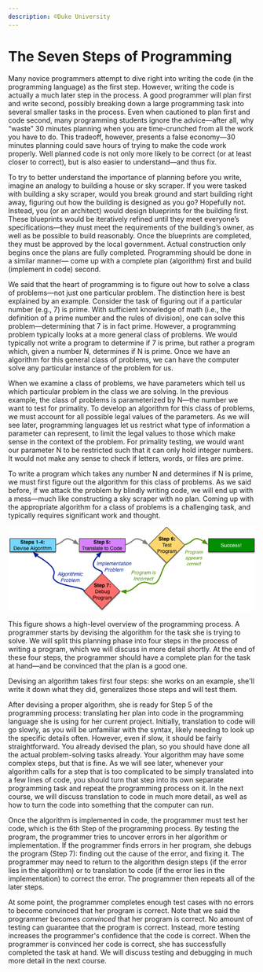 ```yaml
---
description: ©Duke University
---
```


# The Seven Steps of Programming

Many novice programmers attempt to dive right into writing the code \(in the programming language\) as the first step. However, writing the code is actually a much later step in the process. A good programmer will plan first and write second, possibly breaking down a large programming task into several smaller tasks in the process. Even when cautioned to plan first and code second, many programming students ignore the advice—after all, why “waste” 30 minutes planning when you are time-crunched from all the work you have to do. This tradeoff, however, presents a false economy—30 minutes planning could save hours of trying to make the code work properly. Well planned code is not only more likely to be correct \(or at least closer to correct\), but is also easier to understand—and thus fix.

To try to better understand the importance of planning before you write, imagine an analogy to building a house or sky scraper. If you were tasked with building a sky scraper, would you break ground and start building right away, figuring out how the building is designed as you go? Hopefully not. Instead, you \(or an architect\) would design blueprints for the building first. These blueprints would be iteratively refined until they meet everyone’s specifications—they must meet the requirements of the building’s owner, as well as be possible to build reasonably. Once the blueprints are completed, they must be approved by the local government. Actual construction only begins once the plans are fully completed. Programming should be done in a similar manner— come up with a complete plan \(algorithm\) first and build \(implement in code\) second.

We said that the heart of programming is to figure out how to solve a class of problems—not just one particular problem. The distinction here is best explained by an example. Consider the task of figuring out if a particular number \(e.g., 7\) is prime. With sufficient knowledge of math \(i.e., the definition of a prime number and the rules of division\), one can solve this problem—determining that 7 is in fact prime. However, a programming problem typically looks at a more general class of problems. We would typically not write a program to determine if 7 is prime, but rather a program which, given a number N, determines if N is prime. Once we have an algorithm for this general class of problems, we can have the computer solve any particular instance of the problem for us.

When we examine a class of problems, we have parameters which tell us which particular problem in the class we are solving. In the previous example, the class of problems is parameterized by N—the number we want to test for primality. To develop an algorithm for this class of problems, we must account for all possible legal values of the parameters. As we will see later, programming languages let us restrict what type of information a parameter can represent, to limit the legal values to those which make sense in the context of the problem. For primality testing, we would want our parameter N to be restricted such that it can only hold integer numbers. It would not make any sense to check if letters, words, or files are prime.

To write a program which takes any number N and determines if N is prime, we must first figure out the algorithm for this class of problems. As we said before, if we attack the problem by blindly writing code, we will end up with a mess—much like constructing a sky scraper with no plan. Coming up with the appropriate algorithm for a class of problems is a challenging task, and typically requires significant work and thought.

![](.gitbook/assets/qxjdiqxceeebgapiskr0eg_0bfe6c1d55d020d7b2180a90443b1c26_01_high_level_prog.png)

This figure shows a high-level overview of the programming process. A programmer starts by devising the algorithm for the task she is trying to solve. We will split this planning phase into four steps in the process of writing a program, which we will discuss in more detail shortly. At the end of these four steps, the programmer should have a complete plan for the task at hand—and be convinced that the plan is a good one.  
  
Devising an algorithm takes first four steps: she works on an example, she'll write it down what they did, generalizes those steps and will test them. 

After devising a proper algorithm, she is ready for Step 5 of the programming process: translating her plan into code in the programming language she is using for her current project. Initially, translation to code will go slowly, as you will be unfamiliar with the syntax, likely needing to look up the specific details often. However, even if slow, it should be fairly straightforward. You already devised the plan, so you should have done all the actual problem-solving tasks already. Your algorithm may have some complex steps, but that is fine. As we will see later, whenever your algorithm calls for a step that is too complicated to be simply translated into a few lines of code, you should turn that step into its own separate programming task and repeat the programming process on it. In the next course, we will discuss translation to code in much more detail, as well as how to turn the code into something that the computer can run.

Once the algorithm is implemented in code, the programmer must test her code, which is the 6th Step of the programming process. By testing the program, the programmer tries to uncover errors in her algorithm or implementation. If the programmer finds errors in her program, she debugs the program \(Step 7\): finding out the cause of the error, and fixing it. The programmer may need to return to the algorithm design steps \(if the error lies in the algorithm\) or to translation to code \(if the error lies in the implementation\) to correct the error. The programmer then repeats all of the later steps.

At some point, the programmer completes enough test cases with no errors to become convinced that her program is correct. Note that we said the programmer becomes _convinced_ that her program is correct. No amount of testing can guarantee that the program is correct. Instead, more testing increases the programmer's confidence that the code is correct. When the programmer is convinced her code is correct, she has successfully completed the task at hand. We will discuss testing and debugging in much more detail in the next course.

